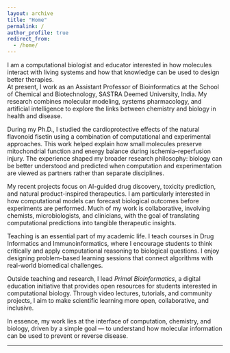 ```yaml
---
layout: archive
title: "Home"
permalink: /
author_profile: true
redirect_from:
  - /home/
---
```

I am a computational biologist and educator interested in how molecules interact with living systems and how that knowledge can be used to design better therapies.  
At present, I work as an Assistant Professor of Bioinformatics at the School of Chemical and Biotechnology, SASTRA Deemed University, India. My research combines molecular modeling, systems pharmacology, and artificial intelligence to explore the links between chemistry and biology in health and disease.

During my Ph.D., I studied the cardioprotective effects of the natural flavonoid fisetin using a combination of computational and experimental approaches. This work helped explain how small molecules preserve mitochondrial function and energy balance during ischemia–reperfusion injury. The experience shaped my broader research philosophy: biology can be better understood and predicted when computation and experimentation are viewed as partners rather than separate disciplines.

My recent projects focus on AI-guided drug discovery, toxicity prediction, and natural product-inspired therapeutics. I am particularly interested in how computational models can forecast biological outcomes before experiments are performed. Much of my work is collaborative, involving chemists, microbiologists, and clinicians, with the goal of translating computational predictions into tangible therapeutic insights.

Teaching is an essential part of my academic life. I teach courses in Drug Informatics and Immunoinformatics, where I encourage students to think critically and apply computational reasoning to biological questions. I enjoy designing problem-based learning sessions that connect algorithms with real-world biomedical challenges.

Outside teaching and research, I lead *Primal Bioinformatics*, a digital education initiative that provides open resources for students interested in computational biology. Through video lectures, tutorials, and community projects, I aim to make scientific learning more open, collaborative, and inclusive.

In essence, my work lies at the interface of computation, chemistry, and biology, driven by a simple goal — to understand how molecular information can be used to prevent or reverse disease.

---
